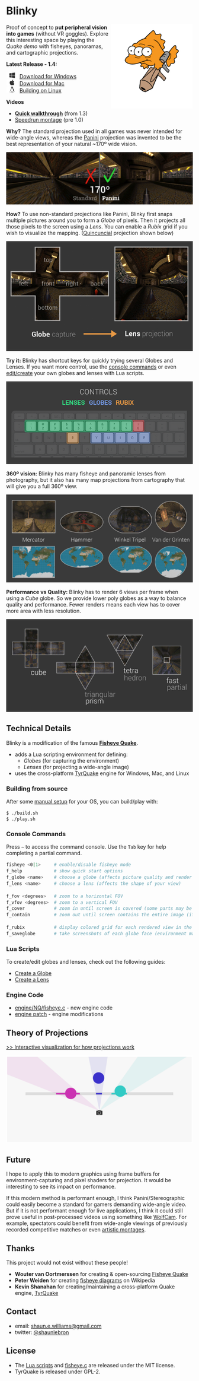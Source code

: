 # Blinky

<img src="readme-img/blinky-rocket.png" align="right" width="220px"/>

Proof of concept to __put peripheral vision into games__ (without VR goggles).
Explore this interesting space by playing the _Quake demo_ with fisheyes,
panoramas, and cartographic projections.

__Latest Release - 1.4:__

<img src="readme-img/windows.png" height="16px"> [Download for Windows](https://github.com/shaunlebron/blinky/releases/download/1.4/blinky-1.4-windows.zip)  
<img src="readme-img/apple.png"   height="16px"> [Download for Mac](https://github.com/shaunlebron/blinky/releases/download/1.4/blinky-1.4-mac.zip)  
<img src="readme-img/linux.png"   height="16px"> [Building on Linux](https://github.com/shaunlebron/blinky/blob/master/BUILDING.md#linux)

__Videos__

- __[Quick walkthrough](http://youtu.be/f9v_XN7Wxh8)__ (from 1.3)
- [Speedrun montage](http://youtu.be/jQOJ3yCK8pI) (pre 1.0)

__Why?__ The standard projection used in all games was never intended for
wide-angle views, whereas the [Panini] projection was invented to be the best
representation of your natural ~170º wide vision.

[![old-and-new](readme-img/old-and-new.jpg)](https://raw.githubusercontent.com/shaunlebron/blinky/master/readme-img/old-and-new.jpg)

__How?__ To use non-standard projections like Panini, Blinky first snaps
multiple pictures around you to form a _Globe_ of pixels.  Then it projects
all those pixels to the screen using a _Lens_.  You can enable a _Rubix_
grid if you wish to visualize the mapping.  ([Quincuncial] projection shown below)

[![map](readme-img/map.gif)](https://raw.githubusercontent.com/shaunlebron/blinky/master/readme-img/map.gif)

__Try it:__ Blinky has shortcut keys for quickly trying several Globes and
Lenses.  If you want more control, use the [console
commands](#console-commands) or even [edit/create](#lua-scripts) your own
globes and lenses with Lua scripts.

[![keys](readme-img/keys.png)](https://raw.githubusercontent.com/shaunlebron/blinky/master/readme-img/keys.png)

__360º vision:__ Blinky has many fisheye and panoramic lenses from photography,
but it also has many map projections from cartography that will give you a full
360º view.

[![worlds](readme-img/worlds.jpg)](https://raw.githubusercontent.com/shaunlebron/blinky/master/readme-img/worlds.jpg)

__Performance vs Quality:__ Blinky has to render 6 views per frame when using a
_Cube_ globe.  So we provide lower poly globes as a way to balance quality and
performance.  Fewer renders means each view has to cover more area with less
resolution.

[![globes](readme-img/globes.jpg)](https://raw.githubusercontent.com/shaunlebron/blinky/master/readme-img/globes.jpg)

## Technical Details

Blinky is a modification of the famous __[Fisheye Quake]__.

- adds a Lua scripting environment for defining:
  - _Globes_ (for capturing the environment)
  - _Lenses_ (for projecting a wide-angle image)
- uses the cross-platform [TyrQuake] engine for Windows, Mac, and Linux

### Building from source

After some [manual setup](BUILDING.md) for your OS, you can build/play with:

```
$ ./build.sh
$ ./play.sh
```

### Console Commands

Press `~` to access the command console.  Use the `Tab` key for help completing
a partial command.

```sh
fisheye <0|1>     # enable/disable fisheye mode
f_help            # show quick start options
f_globe <name>    # choose a globe (affects picture quality and render speed)
f_lens <name>     # choose a lens (affects the shape of your view)

f_fov <degrees>   # zoom to a horizontal FOV
f_vfov <degrees>  # zoom to a vertical FOV
f_cover           # zoom in until screen is covered (some parts may be hidden)
f_contain         # zoom out until screen contains the entire image (if possible)

f_rubix           # display colored grid for each rendered view in the globe
f_saveglobe       # take screenshots of each globe face (environment map)
```

### Lua Scripts

To create/edit globes and lenses, check out the following guides:

- [Create a Globe](game/lua-scripts/globes)
- [Create a Lens](game/lua-scripts/lenses)

### Engine Code

- [engine/NQ/fisheye.c](engine/NQ/fisheye.c) - new engine code
- [engine patch](engine/fisheye.patch) - engine modifications

## Theory of Projections

[>> Interactive visualization for how projections work](http://shaunlebron.github.io/visualizing-projections)

[![theory](readme-img/theory.png)](http://shaunlebron.github.io/visualizing-projections)

## Future

I hope to apply this to modern graphics using frame buffers for
environment-capturing and pixel shaders for projection.  It would be
interesting to see its impact on performance.

If this modern method is performant enough, I think Panini/Stereographic could
easily become a standard for gamers demanding wide-angle video.  But if it is
not performant enough for live applications, I think it could still prove
useful in post-processed videos using something like [WolfCam].  For example,
spectators could benefit from wide-angle viewings of previously recorded
competitive matches or even [artistic montages].

## Thanks

This project would not exist without these people!

- __Wouter van Oortmerssen__ for creating & open-sourcing [Fisheye Quake]
- __Peter Weiden__ for creating [fisheye diagrams] on Wikipedia
- __Kevin Shanahan__ for creating/maintaining a cross-platform Quake engine, [TyrQuake]

## Contact

- email: <shaun.e.williams@gmail.com>
- twitter: [@shaunlebron](http://twitter.com/shaunlebron)

## License

- The [Lua scripts](game/lua-scripts) and [fisheye.c](engine/NQ/fisheye.c) are released under the MIT license.
- TyrQuake is released under GPL-2.


[Fisheye Quake]:http://strlen.com/gfxengine/fisheyequake/
[TyrQuake]:http://disenchant.net/tyrquake/
[Panini]: http://tksharpless.net/vedutismo/Pannini/
[Quincuncial]:http://en.wikipedia.org/wiki/Peirce_quincuncial_projection
[artistic montages]:http://youtu.be/-T6IAHWMd2I
[WolfCam]:http://www.wolfcamql.fr/en
[fisheye diagrams]:http://en.wikipedia.org/wiki/Fisheye_lens#Mapping_function
